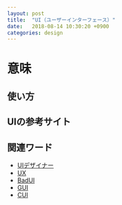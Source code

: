 ```yaml
---
layout: post
title:  "UI（ユーザーインターフェース）"
date:   2018-08-14 10:30:20 +0900
categories: design
---
```

# 意味

## 使い方

## UIの参考サイト

## 関連ワード

- [UIデザイナー]()
- [UX]()
- [BadUI]()
- [GUI]()
- [CUI]()
